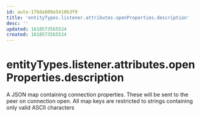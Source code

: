 ```yaml
---
id: auto-178da809e5410b3f9
title: 'entityTypes.listener.attributes.openProperties.description'
desc: ''
updated: 1618573565524
created: 1618573565524
---
```

# entityTypes.listener.attributes.openProperties.description

A JSON map containing connection properties.  These will be sent to the peer on connection open.  All map keys are restricted to strings containing only valid ASCII characters